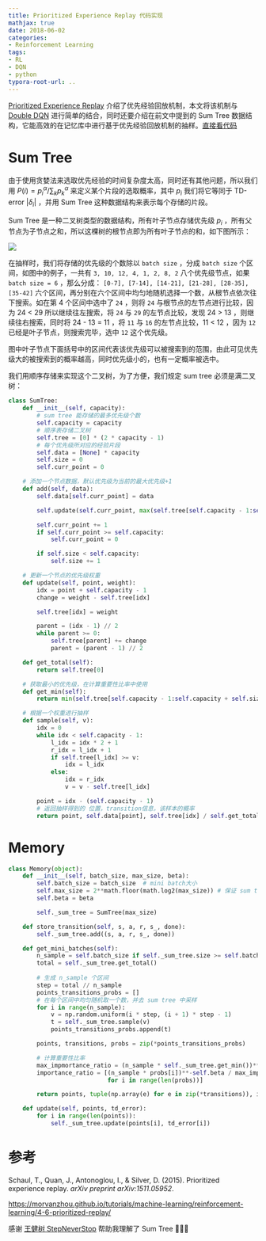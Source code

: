 ```yaml
---
title: Prioritized Experience Replay 代码实现
mathjax: true
date: 2018-06-02
categories:
- Reinforcement Learning
tags:
- RL
- DQN
- python
typora-root-url: ..
---
```


[Prioritized Experience Replay](https://bluefisher.github.io/2018/05/25/Prioritized-Experience-Replay/) 介绍了优先经验回放机制，本文将该机制与 [Double DQN](https://bluefisher.github.io/2018/05/21/Double-DQN-%E4%BB%A3%E7%A0%81%E5%AE%9E%E7%8E%B0/) 进行简单的结合，同时还要介绍在前文中提到的 Sum Tree 数据结构，它能高效的在记忆库中进行基于优先经验回放机制的抽样。[直接看代码](https://github.com/BlueFisher/Reinforcement-Learning/tree/master/Deep_Q_Network/Prioritized_DQN)

<!--more-->

# Sum Tree

由于使用贪婪法来选取优先经验的时间复杂度太高，同时还有其他问题，所以我们用 $P(i) =p_i^\alpha / \sum_kp_k^\alpha$ 来定义某个片段的选取概率，其中 $p_i$ 我们将它等同于 TD-error $|\delta_i|$ ，并用 Sum Tree 这种数据结构来表示每个存储的片段。

Sum Tree 是一种二叉树类型的数据结构，所有叶子节点存储优先级 $p_i$ ，所有父节点为子节点之和，所以这棵树的根节点即为所有叶子节点的和，如下图所示：

![](/images/2018-06-02-Prioritized-Experience-Replay-代码实现/Co2q00.png)

在抽样时，我们将存储的优先级的个数除以 `batch size` ，分成 `batch size` 个区间，如图中的例子，一共有 `3, 10, 12, 4, 1, 2, 8, 2` 八个优先级节点，如果 `batch size = 6` ，那么分成： `[0-7], [7-14], [14-21], [21-28], [28-35], [35-42]` 六个区间，再分别在六个区间中均匀地随机选择一个数，从根节点依次往下搜索。如在第 4 个区间中选中了 `24` ，则将 `24` 与根节点的左节点进行比较，因为 24 \< 29 所以继续往左搜索，将 `24` 与 `29` 的左节点比较，发现 24 \> 13 ，则继续往右搜索，同时将 24 - 13 = 11 ，将 `11` 与 `16` 的左节点比较，11 < 12 ，因为 `12` 已经是叶子节点，则搜索完毕，选中 `12` 这个优先级。

图中叶子节点下面括号中的区间代表该优先级可以被搜索到的范围，由此可见优先级大的被搜索到的概率越高，同时优先级小的，也有一定概率被选中。

我们用顺序存储来实现这个二叉树，为了方便，我们规定 sum tree 必须是满二叉树：

```python
class SumTree:
    def __init__(self, capacity):
        # sum tree 能存储的最多优先级个数
        self.capacity = capacity
        # 顺序表存储二叉树
        self.tree = [0] * (2 * capacity - 1)
        # 每个优先级所对应的经验片段
        self.data = [None] * capacity
        self.size = 0
        self.curr_point = 0

    # 添加一个节点数据，默认优先级为当前的最大优先级+1
    def add(self, data):
        self.data[self.curr_point] = data

        self.update(self.curr_point, max(self.tree[self.capacity - 1:self.capacity + self.size]) + 1)

        self.curr_point += 1
        if self.curr_point >= self.capacity:
            self.curr_point = 0

        if self.size < self.capacity:
            self.size += 1

    # 更新一个节点的优先级权重
    def update(self, point, weight):
        idx = point + self.capacity - 1
        change = weight - self.tree[idx]

        self.tree[idx] = weight

        parent = (idx - 1) // 2
        while parent >= 0:
            self.tree[parent] += change
            parent = (parent - 1) // 2

    def get_total(self):
        return self.tree[0]

    # 获取最小的优先级，在计算重要性比率中使用
    def get_min(self):
        return min(self.tree[self.capacity - 1:self.capacity + self.size - 1])

    # 根据一个权重进行抽样
    def sample(self, v):
        idx = 0
        while idx < self.capacity - 1:
            l_idx = idx * 2 + 1
            r_idx = l_idx + 1
            if self.tree[l_idx] >= v:
                idx = l_idx
            else:
                idx = r_idx
                v = v - self.tree[l_idx]

        point = idx - (self.capacity - 1)
        # 返回抽样得到的 位置，transition信息，该样本的概率
        return point, self.data[point], self.tree[idx] / self.get_total()
```

# Memory

```python
class Memory(object):
    def __init__(self, batch_size, max_size, beta):
        self.batch_size = batch_size  # mini batch大小
        self.max_size = 2**math.floor(math.log2(max_size)) # 保证 sum tree 为完全二叉树
        self.beta = beta

        self._sum_tree = SumTree(max_size)

    def store_transition(self, s, a, r, s_, done):
        self._sum_tree.add((s, a, r, s_, done))

    def get_mini_batches(self):
        n_sample = self.batch_size if self._sum_tree.size >= self.batch_size else self._sum_tree.size
        total = self._sum_tree.get_total()
        
        # 生成 n_sample 个区间
        step = total // n_sample
        points_transitions_probs = []
        # 在每个区间中均匀随机取一个数，并去 sum tree 中采样
        for i in range(n_sample):
            v = np.random.uniform(i * step, (i + 1) * step - 1)
            t = self._sum_tree.sample(v)
            points_transitions_probs.append(t)

        points, transitions, probs = zip(*points_transitions_probs)

        # 计算重要性比率
        max_impmortance_ratio = (n_sample * self._sum_tree.get_min())**-self.beta
        importance_ratio = [(n_sample * probs[i])**-self.beta / max_impmortance_ratio
                            for i in range(len(probs))]

        return points, tuple(np.array(e) for e in zip(*transitions)), importance_ratio

    def update(self, points, td_error):
        for i in range(len(points)):
            self._sum_tree.update(points[i], td_error[i])
```

# 参考

Schaul, T., Quan, J., Antonoglou, I., & Silver, D. (2015). Prioritized experience replay. *arXiv preprint arXiv:1511.05952*.

<https://morvanzhou.github.io/tutorials/machine-learning/reinforcement-learning/4-6-prioritized-replay/>

感谢 [王健树 StepNeverStop](https://github.com/StepNeverStop) 帮助我理解了 Sum Tree 🙏🙏🙏